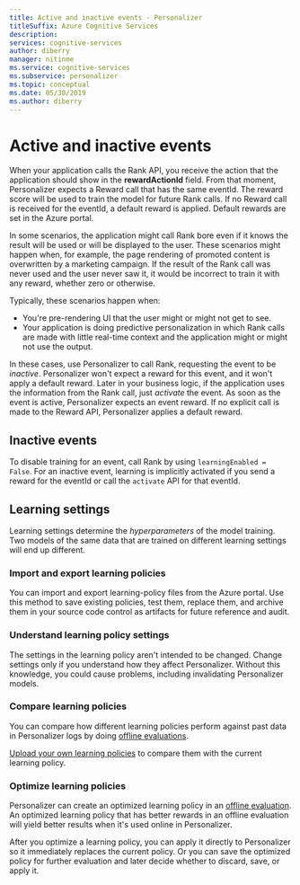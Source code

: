 ```yaml
---
title: Active and inactive events - Personalizer
titleSuffix: Azure Cognitive Services
description: 
services: cognitive-services
author: diberry
manager: nitinme
ms.service: cognitive-services
ms.subservice: personalizer
ms.topic: conceptual
ms.date: 05/30/2019
ms.author: diberry
---
```


# Active and inactive events

When your application calls the Rank API, you receive the action that the application should show in the **rewardActionId** field.  From that moment, Personalizer expects a Reward call that has the same eventId. The reward score will be used to train the model for future Rank calls. If no Reward call is received for the eventId, a default reward is applied. Default rewards are set in the Azure portal.

In some scenarios, the application might call Rank bore even if it knows the result will be used or will be displayed to the user. These scenarios might happen when, for example, the page rendering of promoted content is overwritten by a marketing campaign. If the result of the Rank call was never used and the user never saw it, it would be incorrect to train it with any reward, whether zero or otherwise.

Typically, these scenarios happen when:

* You're pre-rendering UI that the user might or might not get to see. 
* Your application is doing predictive personalization in which Rank calls are made with little real-time context and the application might or might not use the output. 

In these cases, use Personalizer to call Rank, requesting the event to be _inactive_. Personalizer won't expect a reward for this event, and it won't apply a default reward. 
Later in your business logic, if the application uses the information from the Rank call, just _activate_ the event. As soon as the event is active, Personalizer expects an event reward. If no explicit call is made to the Reward API, Personalizer applies a default reward.

## Inactive events

To disable training for an event, call Rank by using `learningEnabled = False`. For an inactive event, learning is implicitly activated if you send a reward for the eventId or call the `activate` API for that eventId.

## Learning settings

Learning settings determine the *hyperparameters* of the model training. Two models of the same data that are trained on different learning settings will end up different.

### Import and export learning policies

You can import and export learning-policy files from the Azure portal. Use this method to save existing policies, test them, replace them, and archive them in your source code control as artifacts for future reference and audit.

### Understand learning policy settings

The settings in the learning policy aren't intended to be changed. Change settings only if you understand how they affect Personalizer. Without this knowledge, you could cause problems, including invalidating Personalizer models.

### Compare learning policies

You can compare how different learning policies perform against past data in Personalizer logs by doing [offline evaluations](concepts-offline-evaluation.md).

[Upload your own learning policies](how-to-offline-evaluation.md) to compare them with the current learning policy.

### Optimize learning policies

Personalizer can create an optimized learning policy in an [offline evaluation](how-to-offline-evaluation.md). An optimized learning policy that has better rewards in an offline evaluation will yield better results when it's used online in Personalizer.

After you optimize a learning policy, you can apply it directly to Personalizer so it immediately replaces the current policy. Or you can save the optimized policy for further evaluation and later decide whether to discard, save, or apply it.
